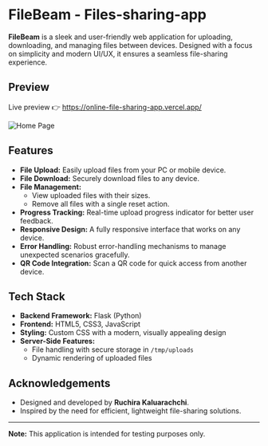 # FileBeam - Files-sharing-app

**FileBeam** is a sleek and user-friendly web application for uploading, downloading, and managing files between devices. Designed with a focus on simplicity and modern UI/UX, it ensures a seamless file-sharing experience.

## Preview
Live preview 👉 https://online-file-sharing-app.vercel.app/

![Home Page](https://raw.githubusercontent.com/ruchiralkm/Small-Testing/refs/heads/main/Assets/Screenshot%202025-01-07%20201628.png?token=GHSAT0AAAAAAC4SBWDE6LT56Y2W4BO2E2NIZ35LKPA)


## Features

- **File Upload:** Easily upload files from your PC or mobile device.
- **File Download:** Securely download files to any device.
- **File Management:**
  - View uploaded files with their sizes.
  - Remove all files with a single reset action.
- **Progress Tracking:** Real-time upload progress indicator for better user feedback.
- **Responsive Design:** A fully responsive interface that works on any device.
- **Error Handling:** Robust error-handling mechanisms to manage unexpected scenarios gracefully.
- **QR Code Integration:** Scan a QR code for quick access from another device.

## Tech Stack

- **Backend Framework:** Flask (Python)
- **Frontend:** HTML5, CSS3, JavaScript
- **Styling:** Custom CSS with a modern, visually appealing design
- **Server-Side Features:**
  - File handling with secure storage in `/tmp/uploads`
  - Dynamic rendering of uploaded files



## Acknowledgements

- Designed and developed by **Ruchira Kaluarachchi**.
- Inspired by the need for efficient, lightweight file-sharing solutions.

---

**Note:** This application is intended for testing purposes only.
